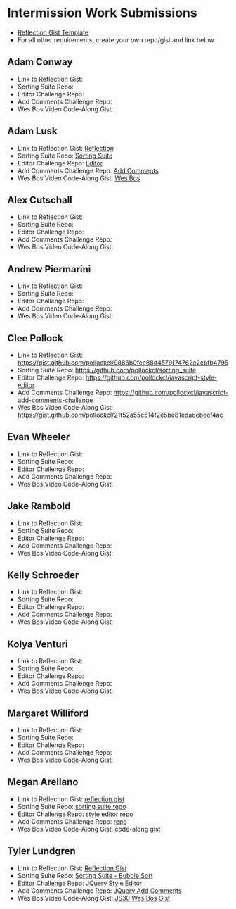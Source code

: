 # Intermission Work Submissions

* [Reflection Gist Template](https://gist.github.com/case-eee/6a5b06bf88c3fa82d9498c6763314ae4)
* For all other requirements, create your own repo/gist and link below

## Adam Conway
- Link to Reflection Gist:
- Sorting Suite Repo:
- Editor Challenge Repo:
- Add Comments Challenge Repo:
- Wes Bos Video Code-Along Gist:

## Adam Lusk
- Link to Reflection Gist: [Reflection](https://gist.github.com/Vadlusk/102481b75ff7f9e8244f837036590612)
- Sorting Suite Repo: [Sorting Suite](https://github.com/Vadlusk/sorting-suite)
- Editor Challenge Repo: [Editor](https://github.com/Vadlusk/javascript-style-editor-challenge)
- Add Comments Challenge Repo: [Add Comments](https://github.com/Vadlusk/javascript-add-comments-challenge)
- Wes Bos Video Code-Along Gist: [Wes Bos](https://gist.github.com/Vadlusk/eb5445386fc281983ae913c44dac843d)

## Alex Cutschall
- Link to Reflection Gist:
- Sorting Suite Repo:
- Editor Challenge Repo:
- Add Comments Challenge Repo:
- Wes Bos Video Code-Along Gist:

## Andrew Piermarini
- Link to Reflection Gist:
- Sorting Suite Repo:
- Editor Challenge Repo:
- Add Comments Challenge Repo:
- Wes Bos Video Code-Along Gist:

## Clee Pollock
- Link to Reflection Gist: https://gist.github.com/pollockcl/9886b0fee88d4579174762e2cbfb4795
- Sorting Suite Repo: https://github.com/pollockcl/sorting_suite
- Editor Challenge Repo: https://github.com/pollockcl/javascript-style-editor
- Add Comments Challenge Repo: https://github.com/pollockcl/javascript-add-comments-challenge
- Wes Bos Video Code-Along Gist: https://gist.github.com/pollockcl/21f52a55c514f2e5be81eda6ebeef4ac

## Evan Wheeler
- Link to Reflection Gist:
- Sorting Suite Repo:
- Editor Challenge Repo:
- Add Comments Challenge Repo:
- Wes Bos Video Code-Along Gist:

## Jake Rambold
- Link to Reflection Gist:
- Sorting Suite Repo:
- Editor Challenge Repo:
- Add Comments Challenge Repo:
- Wes Bos Video Code-Along Gist:

## Kelly Schroeder
- Link to Reflection Gist:
- Sorting Suite Repo:
- Editor Challenge Repo:
- Add Comments Challenge Repo:
- Wes Bos Video Code-Along Gist:

## Kolya Venturi
- Link to Reflection Gist:
- Sorting Suite Repo:
- Editor Challenge Repo:
- Add Comments Challenge Repo:
- Wes Bos Video Code-Along Gist:

## Margaret Williford
- Link to Reflection Gist:
- Sorting Suite Repo:
- Editor Challenge Repo:
- Add Comments Challenge Repo:
- Wes Bos Video Code-Along Gist:

## Megan Arellano
- Link to Reflection Gist: [reflection gist](https://gist.github.com/ssciolist/0197219f47d0e82f37713ccb5f48c2a6)
- Sorting Suite Repo: [sorting suite repo](https://github.com/ssciolist/sorting-suite)
- Editor Challenge Repo: [style editor repo](https://github.com/ssciolist/javascript-style-editor-challenge)
- Add Comments Challenge Repo: [repo](https://github.com/ssciolist/javascript-add-comments-challenge)
- Wes Bos Video Code-Along Gist: code-along [gist](https://gist.github.com/ssciolist/80032c6f4ff94a2b39a3bd9aecf80e65)

## Tyler Lundgren
- Link to Reflection Gist: [Reflection Gist](https://gist.github.com/nergdnvlt/5c71fe5f57af941aa49f35d9d0a049b9)
- Sorting Suite Repo: [Sorting Suite - Bubble Sort](https://github.com/nergdnvlt/sorting_suite)
- Editor Challenge Repo: [JQuery Style Editor](https://github.com/nergdnvlt/style_editor)
- Add Comments Challenge Repo: [JQuery Add Comments](https://github.com/nergdnvlt/javascript-add-comments-challenge)
- Wes Bos Video Code-Along Gist: [JS30 Wes Bos Gist](https://gist.github.com/nergdnvlt/00b022dddc7f952d5c767224d9eda427)
